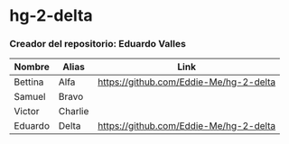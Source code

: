# hg-2-delta
### Creador del repositorio: Eduardo Valles

| Nombre  | Alias | Link |
| ------- | ----  |---- |
| Bettina | Alfa  | https://github.com/Eddie-Me/hg-2-delta     |
| Samuel | Bravo  |    |
| Victor | Charlie  |  |
| Eduardo| Delta  | https://github.com/Eddie-Me/hg-2-delta |
